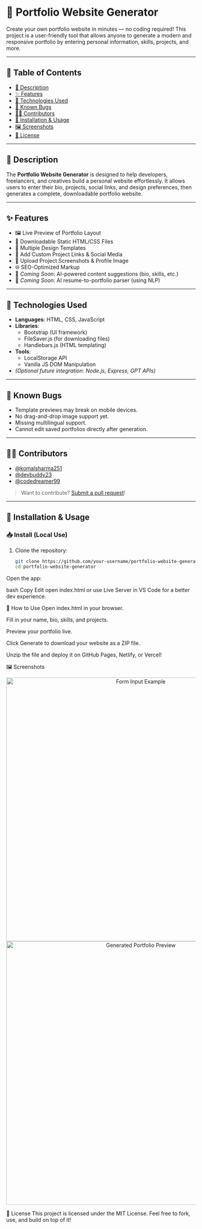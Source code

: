 # 🧰 Portfolio Website Generator

Create your own portfolio website in minutes — no coding required! This project is a user-friendly tool that allows anyone to generate a modern and responsive portfolio by entering personal information, skills, projects, and more.

---

## 📑 Table of Contents

- [📄 Description](#-description)
- [✨ Features](#-features)
- [🧪 Technologies Used](#-technologies-used)
- [🐞 Known Bugs](#-known-bugs)
- [👩‍💻 Contributors](#-contributors)
- [🚀 Installation & Usage](#-installation--usage)
- [🖼 Screenshots](#-screenshots)
- [📄 License](#-license)

---

## 📄 Description

The **Portfolio Website Generator** is designed to help developers, freelancers, and creatives build a personal website effortlessly. It allows users to enter their bio, projects, social links, and design preferences, then generates a complete, downloadable portfolio website.

---

## ✨ Features

- 🖼 Live Preview of Portfolio Layout
- 💾 Downloadable Static HTML/CSS Files
- 🎨 Multiple Design Templates
- 🔗 Add Custom Project Links & Social Media
- 📂 Upload Project Screenshots & Profile Image
- 🌐 SEO-Optimized Markup
- 🧠 *Coming Soon*: AI-powered content suggestions (bio, skills, etc.)
- 🤖 *Coming Soon*: AI resume-to-portfolio parser (using NLP)

---

## 🧪 Technologies Used

- **Languages**: HTML, CSS, JavaScript
- **Libraries**:
  - Bootstrap (UI framework)
  - FileSaver.js (for downloading files)
  - Handlebars.js (HTML templating)
- **Tools**:
  - LocalStorage API
  - Vanilla JS DOM Manipulation
- *(Optional future integration: Node.js, Express, GPT APIs)*

---

## 🐞 Known Bugs

- Template previews may break on mobile devices.
- No drag-and-drop image support yet.
- Missing multilingual support.
- Cannot edit saved portfolios directly after generation.

---

## 👩‍💻 Contributors

- [@komalsharma251](https://github.com/komalsharma251)
- [@devbuddy23](https://github.com/devbuddy23)
- [@codedreamer99](https://github.com/codedreamer99)

> Want to contribute? [Submit a pull request](https://github.com/your-username/portfolio-website-generator/pulls)!

---

## 🚀 Installation & Usage

### 📥 Install (Local Use)

1. Clone the repository:
   ```bash
   git clone https://github.com/your-username/portfolio-website-generator.git
   cd portfolio-website-generator
Open the app:

bash
Copy
Edit
open index.html
or use Live Server in VS Code for a better dev experience.

🧰 How to Use
Open index.html in your browser.

Fill in your name, bio, skills, and projects.

Preview your portfolio live.

Click Generate to download your website as a ZIP file.

Unzip the file and deploy it on GitHub Pages, Netlify, or Vercel!

🖼 Screenshots
<p align="center"> <img src="assets/screenshot1.png" width="700" alt="Form Input Example" /> <br/> <img src="assets/screenshot2.png" width="700" alt="Generated Portfolio Preview" /> </p>
📄 License
This project is licensed under the MIT License.
Feel free to fork, use, and build on top of it!
